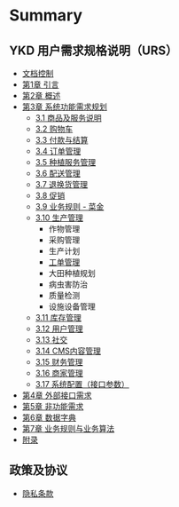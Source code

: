 # Summary

## YKD 用户需求规格说明（URS）

* [文档控制](0-.md)
* [第1章  引言](README.md)
* [第2章 概述](ch2.md)
* [第3章 系统功能需求规划 ](ch3-features.md)
  * [3.1 商品及服务说明](ch3.1.md)
  * [3.2 购物车](ch3.2.md)
  * [3.3 付款与结算](ch3.3.md)
  * [3.4 订单管理](ch3.4.md)
  * [3.5 种植服务管理](ch3.5.md)
  * [3.6 配送管理](ch3.6.md)
  * [3.7 退换货管理](ch3.7.md)
  * [3.8 促销](ch3.8.md)
  * [3.9 业务规则 - 菜金](ch3.9.md)
  * [3.10 生产管理](ch3.10.md)
    * 作物管理
    * 采购管理
    * 生产计划
    * [工单管理](chapter-14.md)
    * 大田种植规划
    * 病虫害防治
    * 质量检测
    * 设施设备管理
  * [3.11 库存管理  ](ch3.11.md)
  * [3.12 用户管理](ch3.12.md)
  * [3.13 社交](ch3.13.md)
  * [3.14 CMS内容管理](ch3.14.md)
  * [3.15 财务管理](ch3.15.md)
  * [3.16 商家管理](ch3.16.md)
  * [3.17 系统配置（接口参数）](ch3.17.md)
* [第4章 外部接口需求](ch4.md)
* [第5章 非功能需求](ch5.md)
* [第6章 数据字典  ](ch6.md)
* [第7章 业务规则与业务算法](ch7.md)
* [附录](appendix.md)

## 政策及协议

* [隐私条款](policy\Privacy.md)

